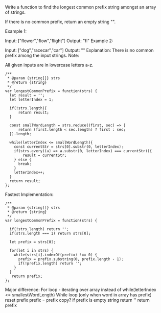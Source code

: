 Write a function to find the longest common prefix string amongst an array of strings.

If there is no common prefix, return an empty string "".

Example 1:

Input: ["flower","flow","flight"]
Output: "fl"
Example 2:

Input: ["dog","racecar","car"]
Output: ""
Explanation: There is no common prefix among the input strings.
Note:

All given inputs are in lowercase letters a-z.
```
/**
 * @param {string[]} strs
 * @return {string}
 */
var longestCommonPrefix = function(strs) {
  let result = '';
  let letterIndex = 1;

  if(!strs.length){
      return result;
  }
    
  const smallWordLength = strs.reduce((first, sec) => {
      return (first.length < sec.length) ? first : sec;
  }).length;
    
  while(letterIndex <= smallWordLength){
    const currentStr = strs[0].substr(0, letterIndex);
    if(strs.every((a) => a.substr(0, letterIndex) === currentStr)){
        result = currentStr;
    } else {
      break;
    }
    letterIndex++;
  }
  return result;
};
```

Fastest Implementation:
```
/**
 * @param {string[]} strs
 * @return {string}
 */
var longestCommonPrefix = function(strs) {
  
  if(!strs.length) return '';
  if(strs.length === 1) return strs[0];
  
  let prefix = strs[0];
  
  for(let i in strs) {
    while(strs[i].indexOf(prefix) !== 0) {
      prefix = prefix.substring(0, prefix.length - 1);
      if(!prefix.length) return '';
    }
  }
   return prefix; 
};
```

Major difference:
For loop - iterating over array instead of while(letterIndex <= smallestWordLength)
  While loop (only when word in array has prefix) 
    reset prefix
       prefix = prefix copy?
    if prefix is empty string
       return ''
return prefix
